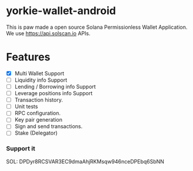 # yorkie-wallet-android
This is paw made a open source Solana Permissionless Wallet Application. We use https://api.solscan.io APIs.

# Features
- [x] Multi Wallet Support
- [ ] Liquidity info Support
- [ ] Lending / Borrowing info Support
- [ ] Leverage positions info Support
- [ ] Transaction history.
- [ ] Unit tests
- [ ] RPC configuration.
- [ ] Key pair generation
- [ ] Sign and send transactions.
- [ ] Stake (Delegator)

### Support it 

SOL: DPDyr8RCSVAR3EC9dmaAhjRKMsqw946nceDPEbq6SbNN
